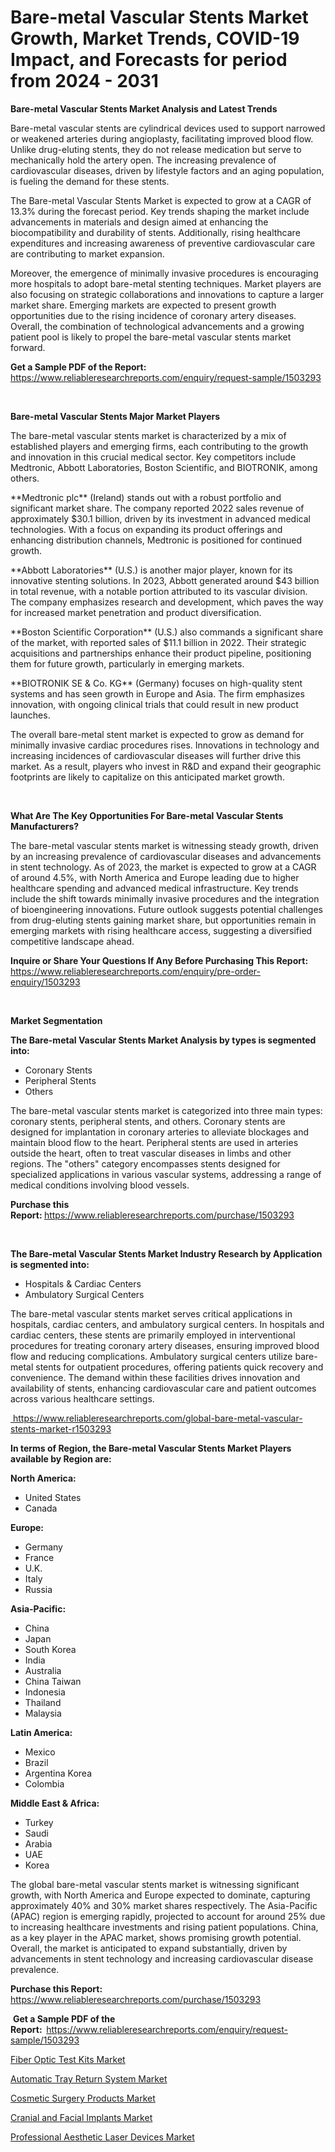 <p><h1>Bare-metal Vascular Stents Market Growth, Market Trends, COVID-19 Impact, and Forecasts for period from 2024 - 2031</h1></p><p><strong>Bare-metal Vascular Stents Market Analysis and Latest Trends</strong></p>
<p><p>Bare-metal vascular stents are cylindrical devices used to support narrowed or weakened arteries during angioplasty, facilitating improved blood flow. Unlike drug-eluting stents, they do not release medication but serve to mechanically hold the artery open. The increasing prevalence of cardiovascular diseases, driven by lifestyle factors and an aging population, is fueling the demand for these stents. </p><p>The Bare-metal Vascular Stents Market is expected to grow at a CAGR of 13.3% during the forecast period. Key trends shaping the market include advancements in materials and design aimed at enhancing the biocompatibility and durability of stents. Additionally, rising healthcare expenditures and increasing awareness of preventive cardiovascular care are contributing to market expansion. </p><p>Moreover, the emergence of minimally invasive procedures is encouraging more hospitals to adopt bare-metal stenting techniques. Market players are also focusing on strategic collaborations and innovations to capture a larger market share. Emerging markets are expected to present growth opportunities due to the rising incidence of coronary artery diseases. Overall, the combination of technological advancements and a growing patient pool is likely to propel the bare-metal vascular stents market forward.</p></p>
<p><strong>Get a Sample PDF of the Report:&nbsp;</strong> <a href="https://www.reliableresearchreports.com/enquiry/request-sample/1503293?utm_campaign=3&utm_medium=2&utm_source=Github&utm_content=ia&utm_term=18112024&utm_id=bare-metal-vascular-stents">https://www.reliableresearchreports.com/enquiry/request-sample/1503293</a></p>
<p>&nbsp;</p>
<p><strong>Bare-metal Vascular Stents Major Market Players</strong></p>
<p><p>The bare-metal vascular stents market is characterized by a mix of established players and emerging firms, each contributing to the growth and innovation in this crucial medical sector. Key competitors include Medtronic, Abbott Laboratories, Boston Scientific, and BIOTRONIK, among others.</p><p>**Medtronic plc** (Ireland) stands out with a robust portfolio and significant market share. The company reported 2022 sales revenue of approximately $30.1 billion, driven by its investment in advanced medical technologies. With a focus on expanding its product offerings and enhancing distribution channels, Medtronic is positioned for continued growth.</p><p>**Abbott Laboratories** (U.S.) is another major player, known for its innovative stenting solutions. In 2023, Abbott generated around $43 billion in total revenue, with a notable portion attributed to its vascular division. The company emphasizes research and development, which paves the way for increased market penetration and product diversification.</p><p>**Boston Scientific Corporation** (U.S.) also commands a significant share of the market, with reported sales of $11.1 billion in 2022. Their strategic acquisitions and partnerships enhance their product pipeline, positioning them for future growth, particularly in emerging markets.</p><p>**BIOTRONIK SE & Co. KG** (Germany) focuses on high-quality stent systems and has seen growth in Europe and Asia. The firm emphasizes innovation, with ongoing clinical trials that could result in new product launches.</p><p>The overall bare-metal stent market is expected to grow as demand for minimally invasive cardiac procedures rises. Innovations in technology and increasing incidences of cardiovascular diseases will further drive this market. As a result, players who invest in R&D and expand their geographic footprints are likely to capitalize on this anticipated market growth.</p></p>
<p>&nbsp;</p>
<p><strong>What Are The Key Opportunities For Bare-metal Vascular Stents Manufacturers?</strong></p>
<p><p>The bare-metal vascular stents market is witnessing steady growth, driven by an increasing prevalence of cardiovascular diseases and advancements in stent technology. As of 2023, the market is expected to grow at a CAGR of around 4.5%, with North America and Europe leading due to higher healthcare spending and advanced medical infrastructure. Key trends include the shift towards minimally invasive procedures and the integration of bioengineering innovations. Future outlook suggests potential challenges from drug-eluting stents gaining market share, but opportunities remain in emerging markets with rising healthcare access, suggesting a diversified competitive landscape ahead.</p></p>
<p><strong>Inquire or Share Your Questions If Any Before Purchasing This Report:</strong> <a href="https://www.reliableresearchreports.com/enquiry/pre-order-enquiry/1503293?utm_campaign=3&utm_medium=2&utm_source=Github&utm_content=ia&utm_term=18112024&utm_id=bare-metal-vascular-stents">https://www.reliableresearchreports.com/enquiry/pre-order-enquiry/1503293</a></p>
<p>&nbsp;</p>
<p><strong>Market Segmentation</strong></p>
<p><strong>The Bare-metal Vascular Stents Market Analysis by types is segmented into:</strong></p>
<p><ul><li>Coronary Stents</li><li>Peripheral Stents</li><li>Others</li></ul></p>
<p><p>The bare-metal vascular stents market is categorized into three main types: coronary stents, peripheral stents, and others. Coronary stents are designed for implantation in coronary arteries to alleviate blockages and maintain blood flow to the heart. Peripheral stents are used in arteries outside the heart, often to treat vascular diseases in limbs and other regions. The "others" category encompasses stents designed for specialized applications in various vascular systems, addressing a range of medical conditions involving blood vessels.</p></p>
<p><strong>Purchase this Report:&nbsp;</strong><a href="https://www.reliableresearchreports.com/purchase/1503293?utm_campaign=3&utm_medium=2&utm_source=Github&utm_content=ia&utm_term=18112024&utm_id=bare-metal-vascular-stents">https://www.reliableresearchreports.com/purchase/1503293</a></p>
<p>&nbsp;</p>
<p><strong>The Bare-metal Vascular Stents Market Industry Research by Application is segmented into:</strong></p>
<p><ul><li>Hospitals & Cardiac Centers</li><li>Ambulatory Surgical Centers</li></ul></p>
<p><p>The bare-metal vascular stents market serves critical applications in hospitals, cardiac centers, and ambulatory surgical centers. In hospitals and cardiac centers, these stents are primarily employed in interventional procedures for treating coronary artery diseases, ensuring improved blood flow and reducing complications. Ambulatory surgical centers utilize bare-metal stents for outpatient procedures, offering patients quick recovery and convenience. The demand within these facilities drives innovation and availability of stents, enhancing cardiovascular care and patient outcomes across various healthcare settings.</p></p>
<p><a href="https://www.reliableresearchreports.com/global-bare-metal-vascular-stents-market-r1503293?utm_campaign=3&utm_medium=2&utm_source=Github&utm_content=ia&utm_term=18112024&utm_id=bare-metal-vascular-stents">&nbsp;https://www.reliableresearchreports.com/global-bare-metal-vascular-stents-market-r1503293</a></p>
<p><strong>In terms of Region, the Bare-metal Vascular Stents Market Players available by Region are:</strong></p>
<p>
    <p> <strong> North America: </strong>
        <ul>
            <li>United States</li>
            <li>Canada</li>
        </ul>
        </p> 
    <p> <strong> Europe: </strong>
        <ul>
            <li>Germany</li>
            <li>France</li>
            <li>U.K.</li>
            <li>Italy</li>
            <li>Russia</li>
        </ul>
        </p> 
    <p> <strong> Asia-Pacific: </strong>
        <ul>
            <li>China</li>
            <li>Japan</li>
            <li>South Korea</li>
            <li>India</li>
            <li>Australia</li>
            <li>China Taiwan</li>
            <li>Indonesia</li>
            <li>Thailand</li>
            <li>Malaysia</li>
        </ul>
        </p> 
    <p> <strong> Latin America: </strong>
        <ul>
            <li>Mexico</li>
            <li>Brazil</li>
            <li>Argentina Korea</li>
            <li>Colombia</li>
        </ul>
        </p> 
    <p> <strong> Middle East & Africa: </strong>
        <ul>
            <li>Turkey</li>
            <li>Saudi</li>
            <li>Arabia</li>
            <li>UAE</li>
            <li>Korea</li>
        </ul>
    </p>
    </p>
<p><p>The global bare-metal vascular stents market is witnessing significant growth, with North America and Europe expected to dominate, capturing approximately 40% and 30% market shares respectively. The Asia-Pacific (APAC) region is emerging rapidly, projected to account for around 25% due to increasing healthcare investments and rising patient populations. China, as a key player in the APAC market, shows promising growth potential. Overall, the market is anticipated to expand substantially, driven by advancements in stent technology and increasing cardiovascular disease prevalence.</p></p>
<p><strong>Purchase this Report: </strong><a href="https://www.reliableresearchreports.com/purchase/1503293?utm_campaign=3&utm_medium=2&utm_source=Github&utm_content=ia&utm_term=18112024&utm_id=bare-metal-vascular-stents">https://www.reliableresearchreports.com/purchase/1503293</a></p>
<p>&nbsp;<strong>Get a Sample PDF of the Report:&nbsp;&nbsp;</strong><a href="https://www.reliableresearchreports.com/enquiry/request-sample/1503293?utm_campaign=3&utm_medium=2&utm_source=Github&utm_content=ia&utm_term=18112024&utm_id=bare-metal-vascular-stents">https://www.reliableresearchreports.com/enquiry/request-sample/1503293</a></p>
<p><strong></strong></p>
<p><p><a href="https://www.linkedin.com/pulse/evaluating-fiber-optic-test-kits-market-trends-growth-opportunities-fcj6c?utm_campaign=3&utm_medium=2&utm_source=Github&utm_content=ia&utm_term=18112024&utm_id=bare-metal-vascular-stents">Fiber Optic Test Kits Market</a></p><p><a href="https://www.linkedin.com/pulse/global-automatic-tray-return-system-market-trends-forecasts-wulyc?utm_campaign=3&utm_medium=2&utm_source=Github&utm_content=ia&utm_term=18112024&utm_id=bare-metal-vascular-stents">Automatic Tray Return System Market</a></p><p><a href="https://issuu.com/reportprime-2/docs/cosmetic-surgery-products-market-si_04ccd41edd2956?utm_campaign=3&utm_medium=2&utm_source=Github&utm_content=ia&utm_term=18112024&utm_id=bare-metal-vascular-stents">Cosmetic Surgery Products Market</a></p><p><a href="https://issuu.com/reportprime-2/docs/cranial-and-facial-implants-market-_f8c8eaaea49409?utm_campaign=3&utm_medium=2&utm_source=Github&utm_content=ia&utm_term=18112024&utm_id=bare-metal-vascular-stents">Cranial and Facial Implants Market</a></p><p><a href="https://github.com/gulaimolin/Market-Research-Report-List-6/blob/main/professional-aesthetic-laser-devices-market.md?utm_campaign=3&utm_medium=2&utm_source=Github&utm_content=ia&utm_term=18112024&utm_id=bare-metal-vascular-stents">Professional Aesthetic Laser Devices Market</a></p></p>